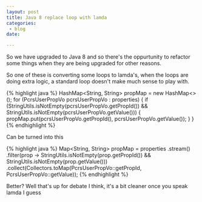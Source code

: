 ```yaml
---
layout: post
title: Java 8 replace loop with lamda
categories: 
 - blog
date: 

---
```


So we have upgraded to Java 8 and so there's the oppurtunity to refactor some things when they are being upgraded for other reasons.

So one of these is converting some loops to lamda's, when the loops are doing extra logic, a standard loop doesn't make much sense to play with.

{% highlight java %}
HashMap<String, String> propMap = new HashMap<>();
for (PcrsUserPropVo pcrsUserPropVo : properties) {
    if (StringUtils.isNotEmpty(pcrsUserPropVo.getPropId())
            && StringUtils.isNotEmpty(pcrsUserPropVo.getValue())) {
        propMap.put(pcrsUserPropVo.getPropId(), pcrsUserPropVo.getValue());
    }
}
{% endhighlight %}

Can be turned into this

{% highlight java %}
 Map<String, String> propMap = properties
        .stream()
        .filter(prop -> StringUtils.isNotEmpty(prop.getPropId()) && StringUtils.isNotEmpty(prop.getValue()))
        .collect(Collectors.toMap(PcrsUserPropVo::getPropId, PcrsUserPropVo::getValue));
{% endhighlight %}

Better? Well that's up for debate I think, it's a bit cleaner once you speak lamda I guess
